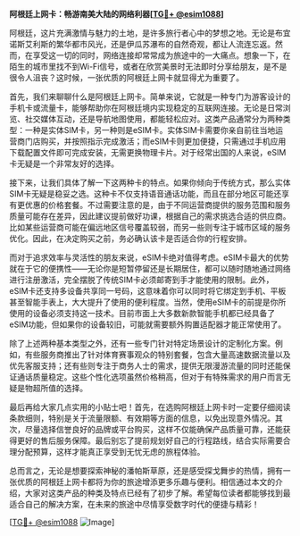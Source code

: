 **阿根廷上网卡：畅游南美大陆的网络利器[[TG💪+ @esim1088](https://t.me/s/esim1088)]**

阿根廷，这片充满激情与魅力的土地，是许多旅行者心中的梦想之地。无论是布宜诺斯艾利斯的繁华都市风光，还是伊瓜苏瀑布的自然奇观，都让人流连忘返。然而，在享受这一切的同时，网络连接却常常成为旅途中的一大痛点。想象一下，在陌生的城市里找不到Wi-Fi信号，或者在欣赏美景时无法即时分享给朋友，是不是很令人沮丧？这时候，一张优质的阿根廷上网卡就显得尤为重要了。

首先，我们来聊聊什么是阿根廷上网卡。简单来说，它就是一种专门为游客设计的手机卡或流量卡，能够帮助你在阿根廷境内实现稳定的互联网连接。无论是日常浏览、社交媒体互动，还是导航地图使用，都能轻松应对。这类产品通常分为两种类型：一种是实体SIM卡，另一种则是eSIM卡。实体SIM卡需要你亲自前往当地运营商门店购买，并按照指示完成激活；而eSIM卡则更加便捷，只需通过手机应用下载配置文件即可完成安装，无需更换物理卡片。对于经常出国的人来说，eSIM卡无疑是一个非常友好的选择。

接下来，让我们具体了解一下这两种卡的特点。如果你倾向于传统方式，那么实体SIM卡无疑是稳妥之选。这种卡不仅支持语音通话功能，而且在部分地区可能还享有更优惠的价格套餐。不过需要注意的是，由于不同运营商提供的服务范围和服务质量可能存在差异，因此建议提前做好功课，根据自己的需求挑选合适的供应商。比如某些运营商可能在偏远地区信号覆盖较弱，而另一些则专注于城市区域的服务优化。因此，在决定购买之前，务必确认该卡是否适合你的行程安排。

而对于追求效率与灵活性的朋友来说，eSIM卡绝对值得考虑。eSIM卡最大的优势就在于它的便携性——无论你是短暂停留还是长期居住，都可以随时随地通过网络进行注册激活，完全摆脱了传统SIM卡必须邮寄到手才能使用的限制。此外，eSIM卡还支持多设备共享同一号码，这意味着你可以同时将它绑定到手机、平板甚至智能手表上，大大提升了使用的便利程度。当然，使用eSIM卡的前提是你所使用的设备必须支持这一技术。目前市面上大多数新款智能手机都已经具备了eSIM功能，但如果你的设备较旧，可能就需要额外购置适配器才能正常使用了。

除了上述两种基本类型之外，还有一些专门针对特定场景设计的定制化方案。例如，有些服务商推出了针对体育赛事观众的特别套餐，包含大量高速数据流量以及优先客服支持；还有些则专注于商务人士的需求，提供无限漫游流量的同时还能保证通话质量稳定。这些个性化选项虽然价格稍高，但对于有特殊需求的用户而言无疑是物超所值的选择。

最后再给大家几点实用的小贴士吧！首先，在选购阿根廷上网卡时一定要仔细阅读条款细则，特别是关于流量限额、有效期等方面的信息，以免出现意外情况。其次，尽量选择信誉良好的品牌或平台购买，这样不仅能确保产品质量可靠，还能获得更好的售后服务保障。最后别忘了提前规划好自己的行程路线，结合实际需要合理分配预算，这样才能真正享受到无忧无虑的旅程体验。

总而言之，无论是想要探索神秘的潘帕斯草原，还是感受探戈舞步的热情，拥有一张优质的阿根廷上网卡都将为你的旅途增添更多乐趣与便利。相信通过本文的介绍，大家对这类产品的种类及特点已经有了初步了解。希望每位读者都能够找到最适合自己的解决方案，在未来的旅途中尽情享受数字时代的便捷与精彩！

[[TG💪+ @esim1088](https://t.me/s/esim1088) ![Image](https://i.postimg.cc/4NQfJmqS/Snipaste-2025-05-13-00-14-12.png)]